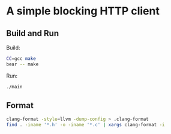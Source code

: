 # A simple blocking HTTP client

## Build and Run

Build:

```bash
CC=gcc make
bear -- make
```

Run:

```bash
./main
```

## Format

```bash
clang-format -style=llvm -dump-config > .clang-format
find . -iname '*.h' -o -iname '*.c' | xargs clang-format -i
```

